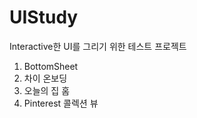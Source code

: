 # UIStudy

Interactive한 UI를 그리기 위한 테스트 프로젝트

1. BottomSheet
2. 차이 온보딩
3. 오늘의 집 홈
4. Pinterest 콜렉션 뷰
